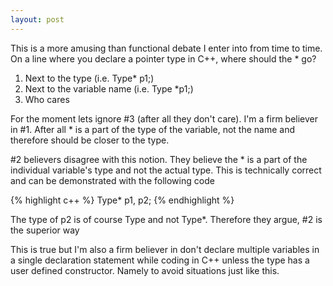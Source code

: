 ```yaml
---
layout: post
---
```

This is a more amusing than functional debate I enter into from time to time.  On a line where you declare a pointer type in C++, where should the * go?

  1. Next to the type (i.e. Type* p1;) 
  2. Next to the variable name  (i.e. Type *p1;) 
  3. Who cares

For the moment lets ignore #3 (after all they don't care).  I'm a firm believer in #1.  After all * is a part of the type of the variable, not the name and therefore should be closer to the type.

#2 believers disagree with this notion.  They believe the * is a part of the individual variable's type and not the actual type.  This is technically correct and can be demonstrated with the following code

{% highlight c++ %}
Type* p1, p2;
{% endhighlight %}

The type of p2 is of course Type and not Type*. Therefore they argue, #2 is the superior way

This is true but I'm also a firm believer in don't declare multiple variables in a single declaration statement while coding in C++ unless the type has a user defined constructor.  Namely to avoid situations just like this.

